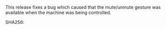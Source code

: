 This release fixes a bug which caused that the mute/unmute gesture was available when the machine was being controlled.

SHA256: 
